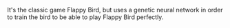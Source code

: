 It's the classic game Flappy Bird, but uses a genetic neural network in order to train the bird to be able to play Flappy Bird perfectly.
